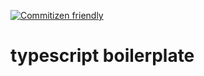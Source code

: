 [![Commitizen friendly](https://img.shields.io/badge/commitizen-friendly-brightgreen.svg)](http://commitizen.github.io/cz-cli/)

# typescript boilerplate
